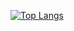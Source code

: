<!--### Yo ked here> 

<!--
**k3dr1/k3dr1** is a ✨ _special_ ✨ repository because its `README.md` (this file) appears on your GitHub profile.

Here are some ideas to get you started:

- 🔭 I’m currently working on ...
- 🌱 I’m currently learning ...
- 👯 I’m looking to collaborate on ...
- 🤔 I’m looking for help with ...
- 💬 Ask me about ...
- 📫 How to reach me: ...
- 😄 Pronouns: ...
- ⚡ Fun fact: ...
-->

[![Top Langs](https://github-readme-stats.vercel.app/api/top-langs/?username=k3dr1&theme=github_dark)](https://github.com/anuraghazra/github-readme-stats)
<!--![Top Langs](https://github-readme-stats.vercel.app/api/top-langs/?username=k3dr1&layout=compact&theme=vision-friendly-dark)](https://github.com/anuraghazra/github-readme-stats)>
